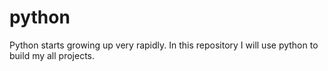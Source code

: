 # python
Python starts growing up very rapidly. In this repository I will use python to build my all projects.
